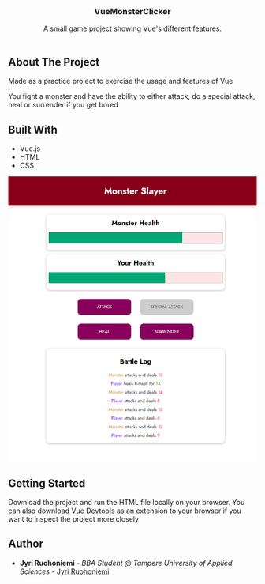 <br/>
<p align="center">
  <h3 align="center">VueMonsterClicker</h3>

  <p align="center">
    A small game project showing Vue's different features.
    <br/>
    <br/>
  </p>
</p>



## About The Project

Made as a practice project to exercise the usage and features of Vue

You fight a monster and have the ability to either attack, do a special attack, heal or surrender if you get bored

## Built With
<ul>
<li>Vue.js</li>
<li>HTML</li>
<li>CSS</li>
</ul>

![alt text](https://github.com/jyriruohoniemi/VueMonsterClicker/blob/main/image.png)

## Getting Started

Download the project and run the HTML file locally on your browser. You can also download <a href="https://devtools.vuejs.org/">Vue Devtools </a>as an extension to your browser if you want to inspect the project more closely

## Author

* **Jyri Ruohoniemi** - *BBA Student @ Tampere University of Applied Sciences* - [Jyri Ruohoniemi](https://github.com/jyriruohoniemi)
